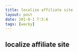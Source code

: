 ```yaml
---
title: localize affiliate site
layout: post
date: 201-0-1 T:5:6
tags: [wacky]
---
```

## localize affiliate site

